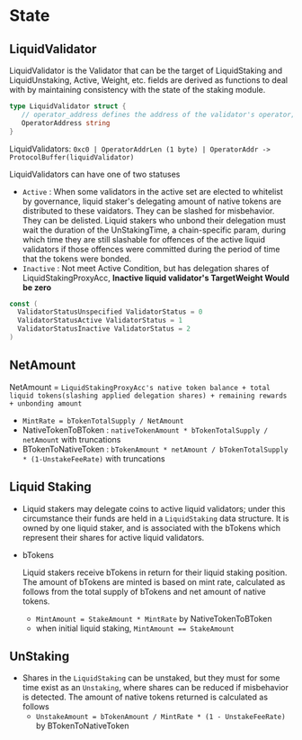 <!-- order: 2 -->

# State

## LiquidValidator

LiquidValidator is the Validator that can be the target of LiquidStaking and LiquidUnstaking, Active, Weight, etc. fields are derived as functions to deal with by maintaining consistency with the state of the staking module.

```go
type LiquidValidator struct {
   // operator_address defines the address of the validator's operator; bech encoded in JSON.
   OperatorAddress string 
}
```

LiquidValidators: `0xc0 | OperatorAddrLen (1 byte) | OperatorAddr -> ProtocolBuffer(liquidValidator)`

LiquidValidators can have one of two statuses

- `Active` : When some validators in the active set are elected to whitelist by governance, liquid staker's delegating amount of native tokens are distributed to these vaidators. They can be slashed for misbehavior. They can be delisted. Liquid stakers who unbond their delegation must wait the duration of the UnStakingTime, a chain-specific param, during which time they are still slashable for offences of the active liquid validators if those offences were committed during the period of time that the tokens were bonded.
- `Inactive` : Not meet Active Condition, but has delegation shares of LiquidStakingProxyAcc, **Inactive liquid validator's TargetWeight Would be zero**

```go
const (
  ValidatorStatusUnspecified ValidatorStatus = 0
  ValidatorStatusActive ValidatorStatus = 1
  ValidatorStatusInactive ValidatorStatus = 2
)
```

## NetAmount
 NetAmount = `LiquidStakingProxyAcc's native token balance + total liquid tokens(slashing applied delegation shares) + remaining rewards + unbonding amount`
  - `MintRate = bTokenTotalSupply / NetAmount`
  - NativeTokenToBToken : `nativeTokenAmount * bTokenTotalSupply / netAmount` with truncations
  - BTokenToNativeToken : `bTokenAmount * netAmount / bTokenTotalSupply * (1-UnstakeFeeRate)` with truncations

## Liquid Staking

- Liquid stakers may delegate coins to active liquid validators; under this circumstance their funds are held in a `LiquidStaking` data structure. It is owned by one liquid staker, and is associated with the bTokens which represent their shares for active liquid validators.
- bTokens

  Liquid stakers receive bTokens in return for their liquid staking position. The amount of bTokens are minted is based on mint rate, calculated as follows from the total supply of bTokens and net amount of native tokens.
    - `MintAmount = StakeAmount * MintRate` by NativeTokenToBToken
    - when initial liquid staking, `MintAmount == StakeAmount`


## UnStaking

- Shares in the `LiquidStaking` can be unstaked, but they must for some time exist as an `Unstaking`, where shares can be reduced if misbehavior is detected. The amount of native tokens returned is calculated as follows
    - `UnstakeAmount = bTokenAmount / MintRate * (1 - UnstakeFeeRate)` by BTokenToNativeToken